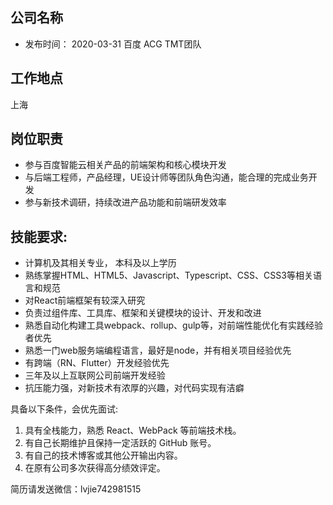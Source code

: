 ## 公司名称
- 发布时间： 2020-03-31
百度   ACG TMT团队


## 工作地点 

上海

## 岗位职责

- 参与百度智能云相关产品的前端架构和核心模块开发
- 与后端工程师，产品经理，UE设计师等团队角色沟通，能合理的完成业务开发
- 参与新技术调研，持续改进产品功能和前端研发效率

## 技能要求:
- 计算机及其相关专业， 本科及以上学历
- 熟练掌握HTML、HTML5、Javascript、Typescript、CSS、CSS3等相关语言和规范
- 对React前端框架有较深入研究
- 负责过组件库、工具库、框架和关键模块的设计、开发和改进
- 熟悉自动化构建工具webpack、rollup、gulp等，对前端性能优化有实践经验者优先
- 熟悉一门web服务端编程语言，最好是node，并有相关项目经验优先
- 有跨端（RN、Flutter）开发经验优先
- 三年及以上互联网公司前端开发经验
- 抗压能力强，对新技术有浓厚的兴趣，对代码实现有洁癖

具备以下条件，会优先面试:
1. 具有全栈能力，熟悉 React、WebPack 等前端技术栈。
2. 有自己长期维护且保持一定活跃的 GitHub 账号。
3. 有自己的技术博客或其他公开输出内容。
4. 在原有公司多次获得高分绩效评定。



简历请发送微信：lvjie742981515
